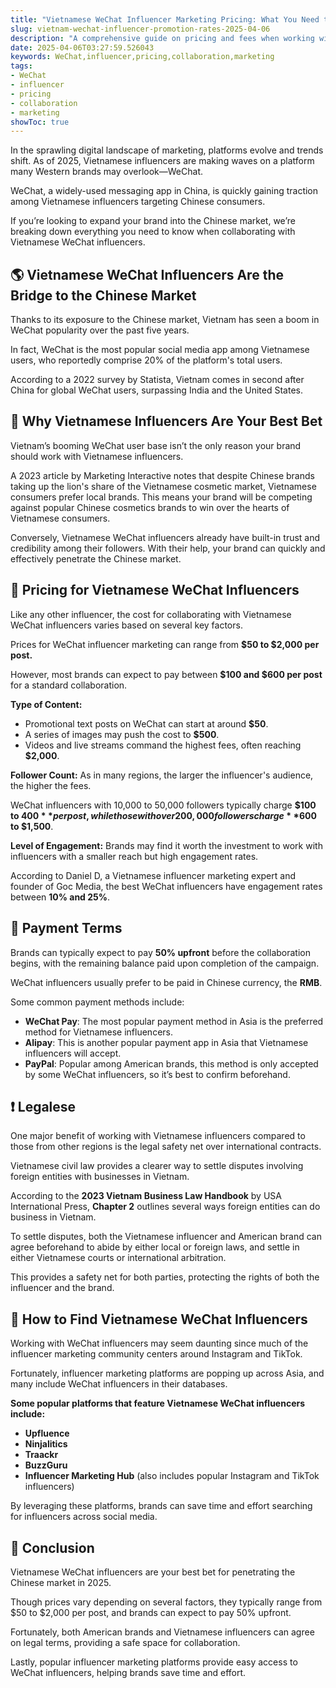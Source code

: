```yaml
---
title: "Vietnamese WeChat Influencer Marketing Pricing: What You Need to Know"
slug: vietnam-wechat-influencer-promotion-rates-2025-04-06
description: "A comprehensive guide on pricing and fees when working with Vietnamese WeChat influencers."
date: 2025-04-06T03:27:59.526043
keywords: WeChat,influencer,pricing,collaboration,marketing
tags:
- WeChat
- influencer
- pricing
- collaboration
- marketing
showToc: true
---
```


In the sprawling digital landscape of marketing, platforms evolve and trends shift. As of 2025, Vietnamese influencers are making waves on a platform many Western brands may overlook—WeChat.

WeChat, a widely-used messaging app in China, is quickly gaining traction among Vietnamese influencers targeting Chinese consumers. 

If you’re looking to expand your brand into the Chinese market, we’re breaking down everything you need to know when collaborating with Vietnamese WeChat influencers.

## 🌎 Vietnamese WeChat Influencers Are the Bridge to the Chinese Market

Thanks to its exposure to the Chinese market, Vietnam has seen a boom in WeChat popularity over the past five years. 

In fact, WeChat is the most popular social media app among Vietnamese users, who reportedly comprise 20% of the platform's total users. 

According to a 2022 survey by Statista, Vietnam comes in second after China for global WeChat users, surpassing India and the United States.

## 📝 Why Vietnamese Influencers Are Your Best Bet

Vietnam’s booming WeChat user base isn’t the only reason your brand should work with Vietnamese influencers.

A 2023 article by Marketing Interactive notes that despite Chinese brands taking up the lion's share of the Vietnamese cosmetic market, Vietnamese consumers prefer local brands. This means your brand will be competing against popular Chinese cosmetics brands to win over the hearts of Vietnamese consumers.

Conversely, Vietnamese WeChat influencers already have built-in trust and credibility among their followers. With their help, your brand can quickly and effectively penetrate the Chinese market.

## 🔢 Pricing for Vietnamese WeChat Influencers

Like any other influencer, the cost for collaborating with Vietnamese WeChat influencers varies based on several key factors.

Prices for WeChat influencer marketing can range from **$50 to $2,000 per post.** 

However, most brands can expect to pay between **$100 and $600 per post** for a standard collaboration.

**Type of Content:** 
- Promotional text posts on WeChat can start at around **$50**.
- A series of images may push the cost to **$500**.
- Videos and live streams command the highest fees, often reaching **$2,000**.

**Follower Count:** 
As in many regions, the larger the influencer's audience, the higher the fees. 

WeChat influencers with 10,000 to 50,000 followers typically charge **$100 to $400** per post, while those with over 200,000 followers charge **$600 to $1,500**.

**Level of Engagement:** 
Brands may find it worth the investment to work with influencers with a smaller reach but high engagement rates. 

According to Daniel D, a Vietnamese influencer marketing expert and founder of Goc Media, the best WeChat influencers have engagement rates between **10% and 25%**.

## 🏦 Payment Terms

Brands can typically expect to pay **50% upfront** before the collaboration begins, with the remaining balance paid upon completion of the campaign. 

WeChat influencers usually prefer to be paid in Chinese currency, the **RMB**. 

Some common payment methods include:
- **WeChat Pay**: The most popular payment method in Asia is the preferred method for Vietnamese influencers.
- **Alipay**: This is another popular payment app in Asia that Vietnamese influencers will accept. 
- **PayPal**: Popular among American brands, this method is only accepted by some WeChat influencers, so it’s best to confirm beforehand.

## ❗ Legalese

One major benefit of working with Vietnamese influencers compared to those from other regions is the legal safety net over international contracts.

Vietnamese civil law provides a clearer way to settle disputes involving foreign entities with businesses in Vietnam.

According to the **2023 Vietnam Business Law Handbook** by USA International Press, **Chapter 2** outlines several ways foreign entities can do business in Vietnam.

To settle disputes, both the Vietnamese influencer and American brand can agree beforehand to abide by either local or foreign laws, and settle in either Vietnamese courts or international arbitration.

This provides a safety net for both parties, protecting the rights of both the influencer and the brand. 

## 🔗 How to Find Vietnamese WeChat Influencers

Working with WeChat influencers may seem daunting since much of the influencer marketing community centers around Instagram and TikTok. 

Fortunately, influencer marketing platforms are popping up across Asia, and many include WeChat influencers in their databases. 

**Some popular platforms that feature Vietnamese WeChat influencers include:**
- **Upfluence**
- **Ninjalitics**
- **Traackr**
- **BuzzGuru**
- **Influencer Marketing Hub** (also includes popular Instagram and TikTok influencers)

By leveraging these platforms, brands can save time and effort searching for influencers across social media. 

## 🧪 Conclusion 

Vietnamese WeChat influencers are your best bet for penetrating the Chinese market in 2025. 

Though prices vary depending on several factors, they typically range from $50 to $2,000 per post, and brands can expect to pay 50% upfront. 

Fortunately, both American brands and Vietnamese influencers can agree on legal terms, providing a safe space for collaboration. 

Lastly, popular influencer marketing platforms provide easy access to WeChat influencers, helping brands save time and effort.